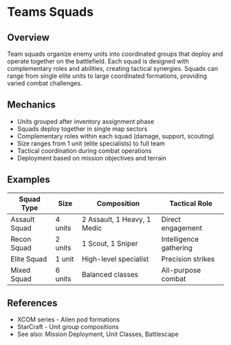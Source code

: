 # Teams Squads

## Overview
Team squads organize enemy units into coordinated groups that deploy and operate together on the battlefield. Each squad is designed with complementary roles and abilities, creating tactical synergies. Squads can range from single elite units to large coordinated formations, providing varied combat challenges.

## Mechanics
- Units grouped after inventory assignment phase
- Squads deploy together in single map sectors
- Complementary roles within each squad (damage, support, scouting)
- Size ranges from 1 unit (elite specialists) to full team
- Tactical coordination during combat operations
- Deployment based on mission objectives and terrain

## Examples
| Squad Type | Size | Composition | Tactical Role |
|------------|------|-------------|---------------|
| Assault Squad | 4 units | 2 Assault, 1 Heavy, 1 Medic | Direct engagement |
| Recon Squad | 2 units | 1 Scout, 1 Sniper | Intelligence gathering |
| Elite Squad | 1 unit | High-level specialist | Precision strikes |
| Mixed Squad | 6 units | Balanced classes | All-purpose combat |

## References
- XCOM series - Alien pod formations
- StarCraft - Unit group compositions
- See also: Mission Deployment, Unit Classes, Battlescape